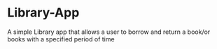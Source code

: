 # Library-App
A simple Library app that allows a user to borrow and return a book/or books with a specified period of time
